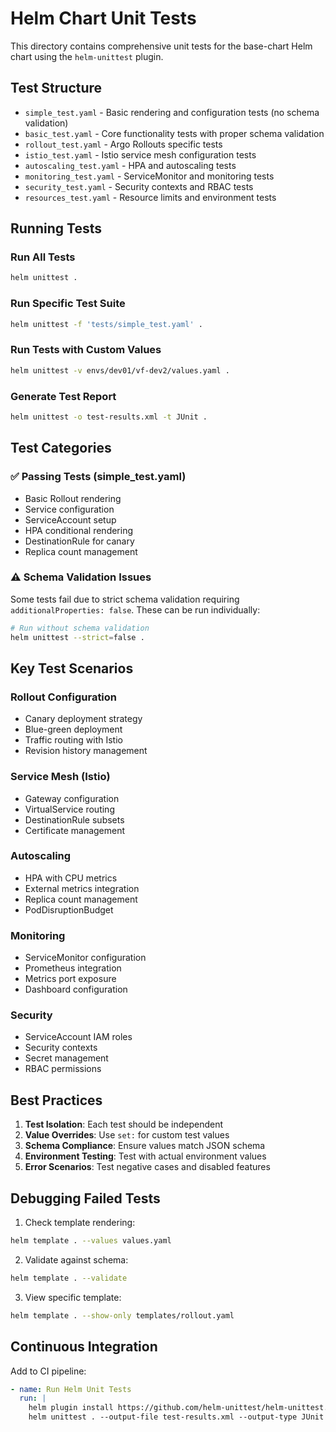# Helm Chart Unit Tests

This directory contains comprehensive unit tests for the base-chart Helm chart using the `helm-unittest` plugin.

## Test Structure

- `simple_test.yaml` - Basic rendering and configuration tests (no schema validation)
- `basic_test.yaml` - Core functionality tests with proper schema validation
- `rollout_test.yaml` - Argo Rollouts specific tests
- `istio_test.yaml` - Istio service mesh configuration tests
- `autoscaling_test.yaml` - HPA and autoscaling tests
- `monitoring_test.yaml` - ServiceMonitor and monitoring tests
- `security_test.yaml` - Security contexts and RBAC tests
- `resources_test.yaml` - Resource limits and environment tests

## Running Tests

### Run All Tests
```bash
helm unittest .
```

### Run Specific Test Suite
```bash
helm unittest -f 'tests/simple_test.yaml' .
```

### Run Tests with Custom Values
```bash
helm unittest -v envs/dev01/vf-dev2/values.yaml .
```

### Generate Test Report
```bash
helm unittest -o test-results.xml -t JUnit .
```

## Test Categories

### ✅ Passing Tests (simple_test.yaml)
- Basic Rollout rendering
- Service configuration
- ServiceAccount setup
- HPA conditional rendering
- DestinationRule for canary
- Replica count management

### ⚠️ Schema Validation Issues
Some tests fail due to strict schema validation requiring `additionalProperties: false`. These can be run individually:

```bash
# Run without schema validation
helm unittest --strict=false .
```

## Key Test Scenarios

### Rollout Configuration
- Canary deployment strategy
- Blue-green deployment
- Traffic routing with Istio
- Revision history management

### Service Mesh (Istio)
- Gateway configuration
- VirtualService routing
- DestinationRule subsets
- Certificate management

### Autoscaling
- HPA with CPU metrics
- External metrics integration
- Replica count management
- PodDisruptionBudget

### Monitoring
- ServiceMonitor configuration
- Prometheus integration
- Metrics port exposure
- Dashboard configuration

### Security
- ServiceAccount IAM roles
- Security contexts
- Secret management
- RBAC permissions

## Best Practices

1. **Test Isolation**: Each test should be independent
2. **Value Overrides**: Use `set:` for custom test values
3. **Schema Compliance**: Ensure values match JSON schema
4. **Environment Testing**: Test with actual environment values
5. **Error Scenarios**: Test negative cases and disabled features

## Debugging Failed Tests

1. Check template rendering:
```bash
helm template . --values values.yaml
```

2. Validate against schema:
```bash
helm template . --validate
```

3. View specific template:
```bash
helm template . --show-only templates/rollout.yaml
```

## Continuous Integration

Add to CI pipeline:
```yaml
- name: Run Helm Unit Tests
  run: |
    helm plugin install https://github.com/helm-unittest/helm-unittest.git
    helm unittest . --output-file test-results.xml --output-type JUnit
```
